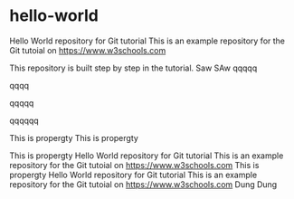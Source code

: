 # hello-world
Hello World repository for Git tutorial
This is an example repository for the Git tutoial on https://www.w3schools.com

This repository is built step by step in the tutorial.
Saw
SAw
qqqqq

qqqq

qqqqq

qqqqqq

This is propergty
This is propergty

This is propergty
Hello World repository for Git tutorial
This is an example repository for the Git tutoial on https://www.w3schools.com
This is propergty
Hello World repository for Git tutorial
This is an example repository for the Git tutoial on https://www.w3schools.com
Dung
Dung
